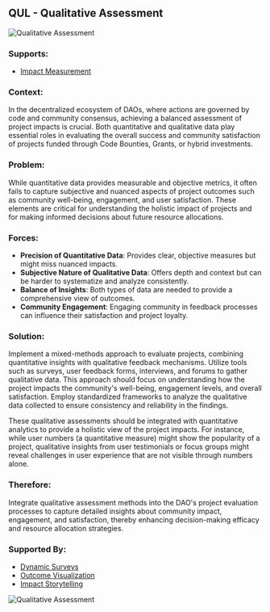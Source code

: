 ## QUL - Qualitative Assessment

![Qualitative Assessment](./output/illustrations/qualitative_assessment.png)

### Supports:
* [Impact Measurement](./impact_measurement.html)

### Context:
In the decentralized ecosystem of DAOs, where actions are governed by code and community consensus, achieving a balanced assessment of project impacts is crucial. Both quantitative and qualitative data play essential roles in evaluating the overall success and community satisfaction of projects funded through Code Bounties, Grants, or hybrid investments.

### Problem:
While quantitative data provides measurable and objective metrics, it often fails to capture subjective and nuanced aspects of project outcomes such as community well-being, engagement, and user satisfaction. These elements are critical for understanding the holistic impact of projects and for making informed decisions about future resource allocations.

### Forces:
- **Precision of Quantitative Data**: Provides clear, objective measures but might miss nuanced impacts.
- **Subjective Nature of Qualitative Data**: Offers depth and context but can be harder to systematize and analyze consistently.
- **Balance of Insights**: Both types of data are needed to provide a comprehensive view of outcomes.
- **Community Engagement**: Engaging community in feedback processes can influence their satisfaction and project loyalty.

### Solution:
Implement a mixed-methods approach to evaluate projects, combining quantitative insights with qualitative feedback mechanisms. Utilize tools such as surveys, user feedback forms, interviews, and forums to gather qualitative data. This approach should focus on understanding how the project impacts the community's well-being, engagement levels, and overall satisfaction. Employ standardized frameworks to analyze the qualitative data collected to ensure consistency and reliability in the findings. 

These qualitative assessments should be integrated with quantitative analytics to provide a holistic view of the project impacts. For instance, while user numbers (a quantitative measure) might show the popularity of a project, qualitative insights from user testimonials or focus groups might reveal challenges in user experience that are not visible through numbers alone.

### Therefore:
Integrate qualitative assessment methods into the DAO's project evaluation processes to capture detailed insights about community impact, engagement, and satisfaction, thereby enhancing decision-making efficacy and resource allocation strategies.

### Supported By:
* [Dynamic Surveys](./dynamic_surveys.html)
* [Outcome Visualization](./outcome_visualization.html)
* [Impact Storytelling](./impact_storytelling.html)

![Qualitative Assessment](./output/qualitative_assessment_specific_graph.png)
